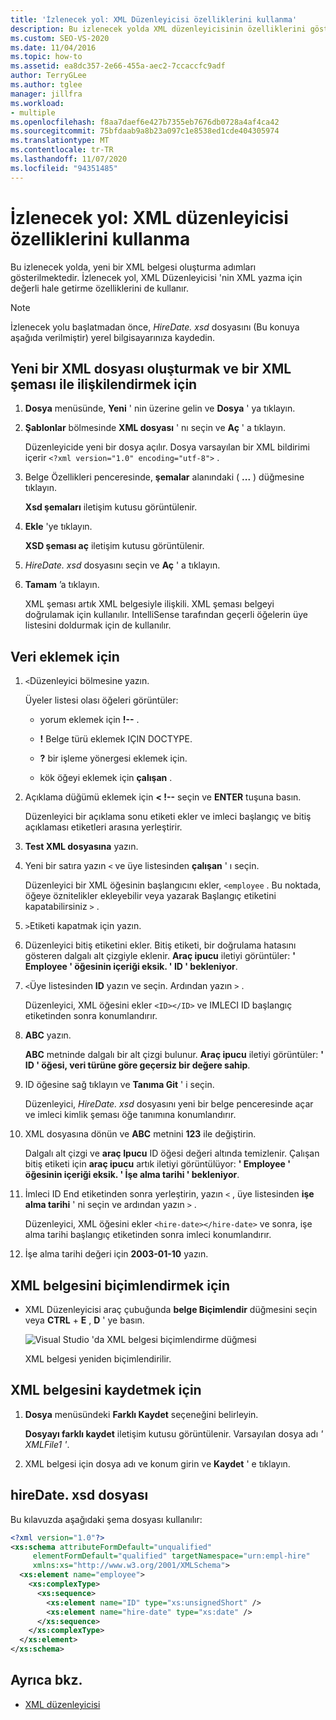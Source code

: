 ```yaml
---
title: 'İzlenecek yol: XML Düzenleyicisi özelliklerini kullanma'
description: Bu izlenecek yolda XML düzenleyicisinin özelliklerini gösteren adımları izleyerek yeni bir XML belgesi oluşturmayı öğrenin.
ms.custom: SEO-VS-2020
ms.date: 11/04/2016
ms.topic: how-to
ms.assetid: ea8dc357-2e66-455a-aec2-7ccaccfc9adf
author: TerryGLee
ms.author: tglee
manager: jillfra
ms.workload:
- multiple
ms.openlocfilehash: f8aa7daef6e427b7355eb7676db0728a4af4ca42
ms.sourcegitcommit: 75bfdaab9a8b23a097c1e8538ed1cde404305974
ms.translationtype: MT
ms.contentlocale: tr-TR
ms.lasthandoff: 11/07/2020
ms.locfileid: "94351485"
---
```

# <a name="walkthrough-use-xml-editor-features"></a>İzlenecek yol: XML düzenleyicisi özelliklerini kullanma

Bu izlenecek yolda, yeni bir XML belgesi oluşturma adımları gösterilmektedir. İzlenecek yol, XML Düzenleyicisi 'nin XML yazma için değerli hale getirme özelliklerini de kullanır.

> [!NOTE]
> İzlenecek yolu başlatmadan önce, *HireDate. xsd* dosyasını (Bu konuya aşağıda verilmiştir) yerel bilgisayarınıza kaydedin.

## <a name="to-create-a-new-xml-file-and-associate-it-with-an-xml-schema"></a>Yeni bir XML dosyası oluşturmak ve bir XML şeması ile ilişkilendirmek için

1. **Dosya** menüsünde, **Yeni** ' nin üzerine gelin ve **Dosya** ' ya tıklayın.

2. **Şablonlar** bölmesinde **XML dosyası** ' nı seçin ve **Aç** ' a tıklayın.

     Düzenleyicide yeni bir dosya açılır. Dosya varsayılan bir XML bildirimi içerir `<?xml version="1.0" encoding="utf-8">` .

3. Belge Özellikleri penceresinde, **şemalar** alanındaki ( **...** ) düğmesine tıklayın.

     **Xsd şemaları** iletişim kutusu görüntülenir.

4. **Ekle** 'ye tıklayın.

     **XSD şeması aç** iletişim kutusu görüntülenir.

5. *HireDate. xsd* dosyasını seçin ve **Aç** ' a tıklayın.

6. **Tamam** ’a tıklayın.

     XML şeması artık XML belgesiyle ilişkili. XML şeması belgeyi doğrulamak için kullanılır. IntelliSense tarafından geçerli öğelerin üye listesini doldurmak için de kullanılır.

## <a name="to-add-data"></a>Veri eklemek için

1. `<`Düzenleyici bölmesine yazın.

     Üyeler listesi olası öğeleri görüntüler:

    - yorum eklemek için **!--** .

    - **!** Belge türü eklemek IÇIN DOCTYPE.

    - **?** bir işleme yönergesi eklemek için.

    - kök öğeyi eklemek için **çalışan** .

2. Açıklama düğümü eklemek için **&lt; !--** seçin ve **ENTER** tuşuna basın.

     Düzenleyici bir açıklama sonu etiketi ekler ve imleci başlangıç ve bitiş açıklaması etiketleri arasına yerleştirir.

3. **Test XML dosyasına** yazın.

4. Yeni bir satıra yazın `<` ve üye listesinden **çalışan** ' ı seçin.

     Düzenleyici bir XML öğesinin başlangıcını ekler, `<employee` . Bu noktada, öğeye öznitelikler ekleyebilir veya yazarak Başlangıç etiketini kapatabilirsiniz `>` .

5. `>`Etiketi kapatmak için yazın.

6. Düzenleyici bitiş etiketini ekler. Bitiş etiketi, bir doğrulama hatasını gösteren dalgalı alt çizgiyle eklenir. **Araç ipucu** iletiyi görüntüler: **' Employee ' öğesinin içeriği eksik. ' ID ' bekleniyor**.

7. `<`Üye listesinden **ID** yazın ve seçin. Ardından yazın `>` .

     Düzenleyici, XML öğesini ekler `<ID></ID>` ve IMLECI ID başlangıç etiketinden sonra konumlandırır.

8. **ABC** yazın.

     **ABC** metninde dalgalı bir alt çizgi bulunur. **Araç ipucu** iletiyi görüntüler: **' ID ' öğesi, veri türüne göre geçersiz bir değere sahip**.

9. ID öğesine sağ tıklayın ve **Tanıma Git** ' i seçin.

     Düzenleyici, *HireDate. xsd* dosyasını yeni bir belge penceresinde açar ve imleci kimlik şeması öğe tanımına konumlandırır.

10. XML dosyasına dönün ve **ABC** metnini **123** ile değiştirin.

     Dalgalı alt çizgi ve **araç Ipucu** ID öğesi değeri altında temizlenir. Çalışan bitiş etiketi için **araç ipucu** artık iletiyi görüntülüyor: **' Employee ' öğesinin içeriği eksik. ' İşe alma tarihi ' bekleniyor**.

11. İmleci ID End etiketinden sonra yerleştirin, yazın `<` , üye listesinden **işe alma tarihi** ' ni seçin ve ardından yazın `>` .

     Düzenleyici, XML öğesini ekler `<hire-date></hire-date>` ve sonra, işe alma tarihi başlangıç etiketinden sonra imleci konumlandırır.

12. İşe alma tarihi değeri için **2003-01-10** yazın.

## <a name="to-format-the-xml-document"></a>XML belgesini biçimlendirmek için

- XML Düzenleyicisi araç çubuğunda **belge Biçimlendir** düğmesini seçin veya **CTRL** + **E** , **D** ' ye basın.

   ![Visual Studio 'da XML belgesi biçimlendirme düğmesi](media/format-xml-document.png)

   XML belgesi yeniden biçimlendirilir.

## <a name="to-save-the-xml-document"></a>XML belgesini kaydetmek için

1. **Dosya** menüsündeki **Farklı Kaydet** seçeneğini belirleyin.

     **Dosyayı farklı kaydet** iletişim kutusu görüntülenir. Varsayılan dosya adı *' XMLFile1 '*.

2. XML belgesi için dosya adı ve konum girin ve **Kaydet** ' e tıklayın.

## <a name="hiredatexsd-file"></a>hireDate. xsd dosyası

Bu kılavuzda aşağıdaki şema dosyası kullanılır:

```xml
<?xml version="1.0"?>
<xs:schema attributeFormDefault="unqualified"
     elementFormDefault="qualified" targetNamespace="urn:empl-hire"
     xmlns:xs="http://www.w3.org/2001/XMLSchema">
  <xs:element name="employee">
    <xs:complexType>
      <xs:sequence>
        <xs:element name="ID" type="xs:unsignedShort" />
        <xs:element name="hire-date" type="xs:date" />
      </xs:sequence>
    </xs:complexType>
  </xs:element>
</xs:schema>
```

## <a name="see-also"></a>Ayrıca bkz.

- [XML düzenleyicisi](../xml-tools/xml-editor.md)
